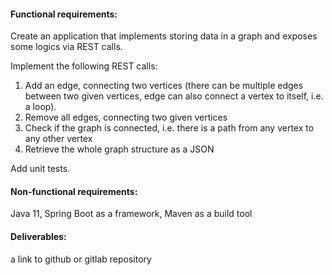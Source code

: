#### Functional requirements:
Create an application that implements storing data in a graph and exposes some logics via
REST calls.

Implement the following REST calls:
1. Add an edge, connecting two vertices (there can be multiple edges between two given
vertices, edge can also connect a vertex to itself, i.e. a loop).
2. Remove all edges, connecting two given vertices
3. Check if the graph is connected, i.e. there is a path from any vertex to any other vertex
4. Retrieve the whole graph structure as a JSON

Add unit tests.

#### Non-functional requirements: 
Java 11, Spring Boot as a framework, Maven as a build tool

#### Deliverables: 
a link to github or gitlab repository